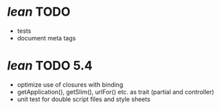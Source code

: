 # _lean_ TODO
 + tests
 + document meta tags

# _lean_ TODO 5.4
 + optimize use of closures with binding
 + getApplication(), getSlim(), urlFor() etc. as trait (partial and controller)
 + unit test for double script files and style sheets
